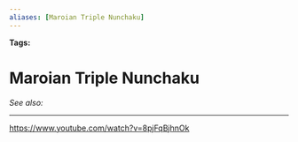 ```yaml
---
aliases: [Maroian Triple Nunchaku]
---
```


**Tags:** 
# Maroian Triple Nunchaku
*See also:* 
___
https://www.youtube.com/watch?v=8pjFqBjhnOk
